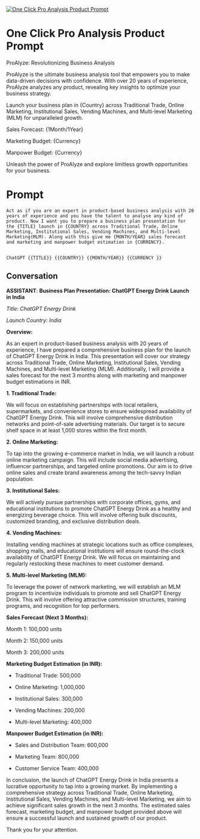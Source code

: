 
[![One Click Pro Analysis Product Prompt  ](https://flow-prompt-covers.s3.us-west-1.amazonaws.com/icon/Abstract/i1.png)]()
# One Click Pro Analysis Product Prompt   
ProAlyze: Revolutionizing Business Analysis



ProAlyze is the ultimate business analysis tool that empowers you to make data-driven decisions with confidence. With over 20 years of experience, ProAlyze analyzes any product, revealing key insights to optimize your business strategy.



Launch your business plan in {Country} across Traditional Trade, Online Marketing, Institutional Sales, Vending Machines, and Multi-level Marketing (MLM) for unparalleled growth.



Sales Forecast: {1Month/1Year}

Marketing Budget: {Currency}

Manpower Budget: {Currency}



Unleash the power of ProAlyze and explore limitless growth opportunities for your business.

# Prompt

```
Act as if you are an expert in product-based business analysis with 20 years of experience and you have the talent to analyse any kind of product. Now I want you to prepare a business plan presentation for the {TITLE} launch in {COUNTRY} across Traditional Trade, Online Marketing, Institutional Sales, Vending Machines, and Multi-level Marketing(MLM). Along with this give me {MONTH/YEAR} sales forecast and marketing and manpower budget estimation in {CURRENCY}. 


ChatGPT {{TITLE}} {{COUNTRY}} {{MONTH/YEAR}} {{CURRENCY }}
```

## Conversation

**ASSISTANT**: **Business Plan Presentation: ChatGPT Energy Drink Launch in India**



*Title: ChatGPT Energy Drink*

*Launch Country: India*



**Overview:**

As an expert in product-based business analysis with 20 years of experience, I have prepared a comprehensive business plan for the launch of ChatGPT Energy Drink in India. This presentation will cover our strategy across Traditional Trade, Online Marketing, Institutional Sales, Vending Machines, and Multi-level Marketing (MLM). Additionally, I will provide a sales forecast for the next 3 months along with marketing and manpower budget estimations in INR.



**1. Traditional Trade:**

We will focus on establishing partnerships with local retailers, supermarkets, and convenience stores to ensure widespread availability of ChatGPT Energy Drink. This will involve comprehensive distribution networks and point-of-sale advertising materials. Our target is to secure shelf space in at least 1,000 stores within the first month.



**2. Online Marketing:**

To tap into the growing e-commerce market in India, we will launch a robust online marketing campaign. This will include social media advertising, influencer partnerships, and targeted online promotions. Our aim is to drive online sales and create brand awareness among the tech-savvy Indian population.



**3. Institutional Sales:**

We will actively pursue partnerships with corporate offices, gyms, and educational institutions to promote ChatGPT Energy Drink as a healthy and energizing beverage choice. This will involve offering bulk discounts, customized branding, and exclusive distribution deals.



**4. Vending Machines:**

Installing vending machines at strategic locations such as office complexes, shopping malls, and educational institutions will ensure round-the-clock availability of ChatGPT Energy Drink. We will focus on maintaining and regularly restocking these machines to meet customer demand.



**5. Multi-level Marketing (MLM):**

To leverage the power of network marketing, we will establish an MLM program to incentivize individuals to promote and sell ChatGPT Energy Drink. This will involve offering attractive commission structures, training programs, and recognition for top performers.



**Sales Forecast (Next 3 Months):**

Month 1: 100,000 units

Month 2: 150,000 units

Month 3: 200,000 units



**Marketing Budget Estimation (in INR):**

- Traditional Trade: 500,000

- Online Marketing: 1,000,000

- Institutional Sales: 300,000

- Vending Machines: 200,000

- Multi-level Marketing: 400,000



**Manpower Budget Estimation (in INR):**

- Sales and Distribution Team: 600,000

- Marketing Team: 800,000

- Customer Service Team: 400,000



In conclusion, the launch of ChatGPT Energy Drink in India presents a lucrative opportunity to tap into a growing market. By implementing a comprehensive strategy across Traditional Trade, Online Marketing, Institutional Sales, Vending Machines, and Multi-level Marketing, we aim to achieve significant sales growth in the next 3 months. The estimated sales forecast, marketing budget, and manpower budget provided above will ensure a successful launch and sustained growth of our product.



Thank you for your attention.


